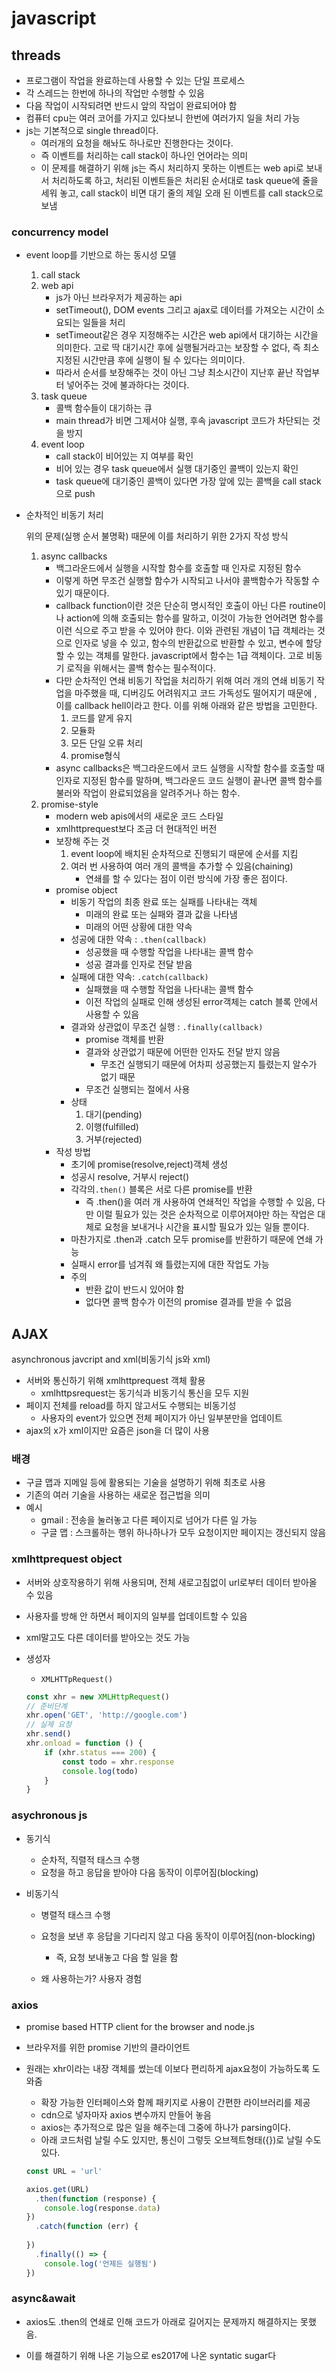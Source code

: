 # javascript

## threads

- 프로그램이 작업을 완료하는데 사용할 수 있는 단일 프로세스
- 각 스레드는 한번에 하나의 작업만 수행할 수 있음
- 다음 작업이 시작되려면 반드시 앞의 작업이 완료되어야 함
- 컴퓨터 cpu는 여러 코어를 가지고 있다보니 한번에 여러가지 일을 처리 가능
- js는 기본적으로 single thread이다. 
  - 여러개의 요청을 해놔도 하나로만 진행한다는 것이다.
  - 즉 이벤트를 처리하는 call stack이 하나인 언어라는 의미
  - 이 문제를 해결하기 위해 js는 즉시 처리하지 못하는 이벤트는 web api로 보내서 처리하도록 하고, 처리된 이벤트들은 처리된 순서대로 task queue에 줄을 세워 놓고, call stack이 비면 대기 줄의 제일 오래 된 이벤트를 call stack으로 보냄

### concurrency model

- event loop를 기반으로 하는 동시성 모델

  1. call stack
  2. web api
     - js가 아닌 브라우저가 제공하는 api
     - setTimeout(), DOM events 그리고 ajax로 데이터를 가져오는 시간이 소요되는 일들을 처리
     - setTimeout같은 경우 지정해주는 시간은 web api에서 대기하는 시간을 의미한다. 고로 딱 대기시간 후에 실행될거라고는 보장할 수 없다, 즉 최소 지정된 시간만큼 후에 실행이 될 수 있다는 의미이다. 
     - 따라서 순서를 보장해주는 것이 아닌 그냥 최소시간이 지난후 끝난 작업부터 넣어주는 것에 불과하다는 것이다.
  3. task queue
     - 콜백 함수들이 대기하는 큐
     - main thread가 비면 그제서야 실행, 후속 javascript 코드가 차단되는 것을 방지
  4. event loop
     - call stack이 비어있는 지 여부를 확인
     - 비어 있는 경우 task queue에서 실행 대기중인 콜백이 있는지 확인
     - task queue에 대기중인 콜백이 있다면 가장 앞에 있는 콜백을 call stack으로 push

- 순차적인 비동기 처리

  위의 문제(실행 순서 불명확) 때문에 이를 처리하기 위한 2가지 작성 방식

  1. async callbacks
     - 백그라운드에서 실행을 시작할 함수를 호출할 때 인자로 지정된 함수
     - 이렇게 하면 무조건 실행할 함수가 시작되고 나서야 콜백함수가 작동할 수 있기 때문이다.
     - callback function이란 것은 단순히 명시적인 호출이 아닌 다른 routine이나 action에 의해 호출되는 함수를 말하고, 이것이 가능한 언어려면 함수를 이런 식으로 주고 받을 수 있어야 한다. 이와 관련된 개념이 1급 객체라는 것으로 인자로 넣을 수 있고, 함수의 반환값으로 반환할 수 있고, 변수에 할당할 수 있는 객체를 말한다. javascript에서 함수는 1급 객체이다. 고로 비동기 로직을 위해서는 콜백 함수는 필수적이다.
     - 다만  순차적인 연쇄 비동기 작업을 처리하기 위해 여러 개의 연쇄 비동기 작업을 마주했을 때, 디버깅도 어려워지고 코드 가독성도 떨어지기 때문에 , 이를 callback hell이라고 한다. 이를 위해 아래와 같은 방법을 고민한다.
       1. 코드를 얕게 유지
       2. 모듈화
       3. 모든 단일 오류 처리
       4. promise형식
     - async callbacks은 백그라운드에서 코드 실행을 시작할 함수를 호출할 때 인자로 지정된 함수를 말하며, 백그라운드 코드 실행이 끝나면 콜백 함수를 불러와 작업이 완료되었음을 알려주거나 하는 함수.
  2. promise-style
     - modern web apis에서의 새로운 코드 스타일
     - xmlhttprequest보다 조금 더 현대적인 버전
     - 보장해 주는 것
       1. event loop에 배치된 순차적으로 진행되기 때문에 순서를 지킴
       2. 여러 번 사용하여 여러 개의 콜백을 추가할 수 있음(chaining)
          - 연쇄를 할 수 있다는 점이 이런 방식에 가장 좋은 점이다.
     - promise object
       - 비동기 작업의 최종 완료 또는 실패를 나타내는 객체
         - 미래의 완료 또는 실패와 결과 값을 나타냄
         - 미래의 어떤 상황에 대한 약속
       - 성공에 대한 약속 : `.then(callback)`
         - 성공했을 때 수행할 작업을 나타내는 콜백 함수
         - 성공 결과를 인자로 전달 받음
       - 실패에 대한 약속: `.catch(callback)`
         - 실패했을 때 수행할 작업을 나타내는 콜백 함수
         - 이전 작업의 실패로 인해 생성된 error객체는 catch 블록 안에서 사용할 수 있음
       - 결과와 상관없이 무조건 실행 : `.finally(callback)`
         - promise 객체를 반환
         - 결과와 상관없기 때문에 어떤한 인자도 전달 받지 않음
           - 무조건 실행되기 때문에 어차피 성공했는지 틀렸는지 알수가 없기 때문
         - 무조건 실행되는 절에서 사용
       - 상태
         1. 대기(pending)
         2. 이행(fulfilled)
         3. 거부(rejected)
     - 작성 방법
       - 초기에 promise(resolve,reject)객체 생성
       - 성공시 resolve, 거부시 reject()
       - 각각의`.then()` 블록은 서로 다른 promise를 반환
         - 즉 .then()을 여러 개 사용하여 연쇄적인 작업을 수행할 수 있음, 다만 이럴 필요가 있는 것은 순차적으로 이루어져야만 하는 작업은 대체로 요청을 보내거나 시간을 표시할 필요가 있는 일들 뿐이다.
       - 마찬가지로 .then과 .catch 모두 promise를 반환하기 때문에 연쇄 가능
       - 실패시 error를 넘겨줘 왜 틀렸는지에 대한 작업도 가능
       - 주의
         - 반환 값이 반드시 있어야 함
         - 없다면 콜백 함수가 이전의 promise 결과를 받을 수 없음

## AJAX

asynchronous javcript and xml(비동기식 js와 xml)

- 서버와 통신하기 위해 xmlhttprequest 객체 활용
  - xmlhttpsrequest는 동기식과 비동기식 통신을 모두 지원
- 페이지 전체를 reload를 하지 않고서도 수행되는 비동기성
  - 사용자의 event가 있으면 전체 페이지가 아닌 일부분만을 업데이트
- ajax의 x가 xml이지만 요즘은 json을 더 많이 사용

### 배경

- 구글 맵과 지메일 등에 활용되는 기술을 설명하기 위해 최초로 사용
- 기존의 여러 기술을 사용하는 새로운 접근법을 의미
- 예시
  - gmail : 전송을 눌러놓고 다른 페이지로 넘어가 다른 일 가능
  - 구글 맵 : 스크롤하는 행위 하나하나가 모두 요청이지만 페이지는 갱신되지 않음

### xmlhttprequest object

- 서버와 상호작용하기 위해 사용되며, 전체 새로고침없이 url로부터 데이터 받아올 수 있음

- 사용자를 방해 안 하면서 페이지의 일부를 업데이트할 수 있음

- xml말고도 다른 데이터를 받아오는 것도 가능

- 생성자
  - `XMLHTTpRequest()`
  
  ```javascript
  const xhr = new XMLHttpRequest()
  // 준비단계
  xhr.open('GET', 'http://google.com')
  // 실제 요청
  xhr.send()
  xhr.onload = function () {
      if (xhr.status === 200) {
          const todo = xhr.response
          console.log(todo)
      }
  }
  ```

### asychronous js

- 동기식

  - 순차적, 직렬적 태스크 수행
  - 요청을 하고 응답을 받아야 다음 동작이 이루어짐(blocking)

- 비동기식

  - 병렬적 태스크 수행

  - 요청을 보낸 후 응답을 기다리지 않고 다음 동작이 이루어짐(non-blocking)

    - 즉, 요청 보내놓고 다음 할 일을 함

  - 왜 사용하는가? 사용자 경험


### axios

- promise based HTTP client for the browser and node.js

- 브라우저를 위한 promise 기반의 클라이언트

- 원래는 xhr이라는 내장 객체를 썼는데 이보다 편리하게 ajax요청이 가능하도록 도와줌

  - 확장 가능한 인터페이스와 함께 패키지로 사용이 간편한 라이브러리를 제공
  - cdn으로 넣자마자 axios 변수까지 만들어 놓음
  - axios는 추가적으로 많은 일을 해주는데 그중에 하나가 parsing이다.
  - 아래 코드처럼 날릴 수도 있지만, 통신이 그렇듯 오브젝트형태({})로 날릴 수도 있다.
  
  ```javascript
  const URL = 'url'
  
  axios.get(URL)
  	.then(function (response) {
      console.log(response.data)
  })
  	.catch(function (err) {
      
  })
  	.finally(() => {
      console.log('언제든 실행됨')
  })
  ```

### async&await

- axios도 .then의 연쇄로 인해 코드가 아래로 길어지는 문제까지 해결하지는 못했음.

- 이를 해결하기 위해 나온 기능으로 es2017에 나온 syntatic sugar다 

  